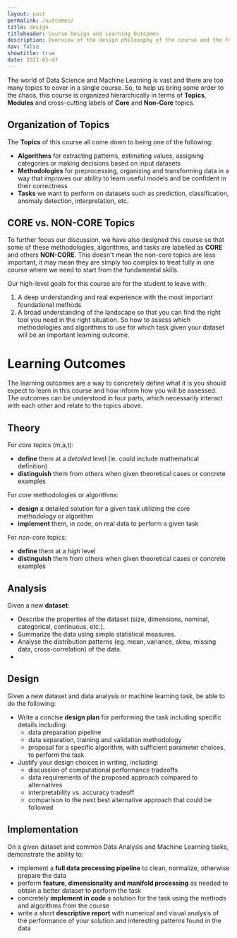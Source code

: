 ```yaml
---
layout: post
permalink: /outcomes/
title: design
titleheader: Course Design and Learning Outcomes
description: Overview of the design philosophy of the course and the Focussed Learning Outcomes
nav: false
showtitle: true
date: 2021-05-07
---
```


The world of Data Science and Machine Learning is vast and there are too many topics to cover in a single course. So, to help us bring some order to the chaos, this course is organized hierarchically in terms of **Topics**, **Modules** and cross-cutting labels of **Core** and **Non-Core** topics.

## Organization of Topics
The **Topics** of this course all come down to being one of the following:
- **Algorithms** for extracting patterns, estimating values, assigning categories or making decisions based on input datasets
- **Methodologies** for preprocessing, organizing and transforming data in a way that improves our ability to learn useful models and be confident in their correctness
- **Tasks** we want to perform on datasets such as prediction, classification, anomaly detection, interpretation, etc.

## CORE vs. NON-CORE Topics
To further focus our discussion, we have also designed this course so that some of these methodologies, algorithms, and tasks are labelled as **CORE** and others **NON-CORE**. This doesn't mean the non-core topics are less important, it may mean they are simply too complex to treat fully in one course where we need to start from the fundamental skills.

Our high-level goals for this course are for the student to leave with:
1. A deep understanding and real experience with the most important foundational methods 
2. A broad understanding of the landscape so that you can find the right tool you need in the right situation. So how to assess which methodologies and algorithms to use for which task given your dataset will be an important learning outcome.

# Learning Outcomes

The learning outcomes are a way to concretely define what it is you should expect to learn in this course and how inform how you will be assessed. The outcomes can be understood in four parts, which necessarily interact with each other and relate to the topics above.

## Theory
For *core* topics (m,a,t):
- **define** them at a *detailed* level (ie. could include  mathematical definition)
- **distinguish** them from others when given theoretical cases or concrete examples

For *core* methodologies or algorithms:
- **design** a detailed solution for a given task utilizing the core methodology or algorithm
- **implement** them, in code, on real data to perform a given task

For *non-core* topics:
- **define** them at a *high* level
- **distinguish** them from others when given theoretical cases or concrete examples

## Analysis

Given a new **dataset**:
- Describe the properties of the dataset (size, dimensions, nominal, categorical, continuous, etc.).
- Summarize the data using simple statistical measures.
- Analyse the distribution patterns (eg. mean, variance, skew, missing data, cross-correlation) of the data.
- 


## Design
Given a new dataset and data analysis or machine learning task, be able to do the following:
- Write a concise **design plan** for performing the task including specific details including:
    - data preparation pipeline
    - data separation, training and validation methodology
    - proposal for a specific algorithm, with sufficient parameter choices, to perform the task
- Justify your design choices in writing, including:
    - discussion of computational performance tradeoffs
    - data requirements of the proposed approach compared to alternatives
    - interpretability vs. accuracy tradeoff
    - comparison to the next best alternative approach that could be followed


## Implementation
On a given dataset and common Data Analysis and Machine Learning tasks, demonstrate the ability to:
- implement a **full data processing pipeline** to clean, normalize, otherwise prepare the data
- perform **feature, dimensionality and manifold processing** as needed to obtain a better dataset to perform the task
- concretely **implement in code** a solution for the task using the methods and algorithms from the course
- write a short **descriptive report** with numerical and visual analysis of the performance of your solution and interesting patterns found in the data
